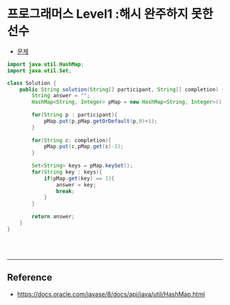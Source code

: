 # 프로그래머스 Level1 :해시 완주하지 못한 선수

- [문제](https://programmers.co.kr/learn/courses/30/lessons/42576)

```java
import java.util.HashMap;
import java.util.Set;

class Solution {
    public String solution(String[] participant, String[] completion) {
        String answer = "";
        HashMap<String, Integer> pMap = new HashMap<String, Integer>();
        
        for(String p : participant){
            pMap.put(p,pMap.getOrDefault(p,0)+1);
        }
        
        for(String c: completion){
            pMap.put(c,pMap.get(c)-1);
        }
        
        Set<String> keys = pMap.keySet();  
        for(String key : keys){
            if(pMap.get(key) == 1){
                answer = key;
                break;
            }
        }
        
        return answer;
    }
}
```


<br>
<br>

- - -

## Reference
- <https://docs.oracle.com/javase/8/docs/api/java/util/HashMap.html>